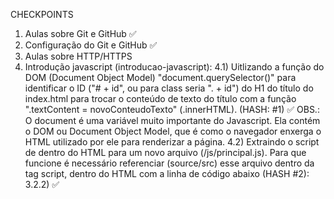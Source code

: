 CHECKPOINTS

1) Aulas sobre Git e GitHub ✅
2) Configuração do Git e GitHub ✅
3) Aulas sobre HTTP/HTTPS
4) Introdução javascript (introducao-javascript):
    4.1) Uitlizando a função do DOM (Document Object Model) "document.querySelector()" para identificar o ID ("# + id", ou para class seria ". + id") do H1 do título do index.html para trocar o conteúdo de texto do título com a função ".textContent = novoConteudoTexto" (.innerHTML). (HASH: #1) ✅
    OBS.: O document é uma variável muito importante do Javascript. Ela contém o DOM ou Document Object Model, que é como o navegador enxerga o HTML utilizado por ele para renderizar a página.
    4.2) Extraindo o script de dentro do HTML para um novo arquivo (/js/principal.js). Para que funcione é necessário referenciar (source/src) esse arquivo dentro da tag script, dentro do HTML com a linha de código abaixo (HASH #2):
        3.2.2) <script src="./js/principal.js"></script> ✅
    
    